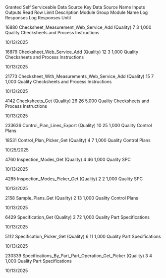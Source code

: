 Granted
Self Serviceable
Data Source Key
Data Source Name
Inputs
Outputs
Read Row Limit
Description
Module Group
Module Name
Log Responses
Log Responses Until

16880	Checksheet_Measurement_Web_Service_Add (Quality)	7	3	1,000	 	Quality	Checksheets and Process Instructions	

10/13/2025

16879	Checksheet_Web_Service_Add (Quality)	12	3	1,000	 	Quality	Checksheets and Process Instructions	

10/13/2025

21773	Checksheet_With_Measurements_Web_Service_Add (Quality)	15	7	1,000	 	Quality	Checksheets and Process Instructions	

10/13/2025

4142	Checksheets_Get (Quality)	26	26	5,000	 	Quality	Checksheets and Process Instructions	

10/13/2025

233636	Control_Plan_Lines_Export (Quality)	10	25	1,000	 	Quality	Control Plans	

 

18531	Control_Plan_Picker_Get (Quality)	4	7	1,000	 	Quality	Control Plans	

10/25/2025

4760	Inspection_Modes_Get (Quality)	4	46	1,000	 	Quality	SPC	

10/13/2025

4285	Inspection_Modes_Picker_Get (Quality)	2	2	1,000	 	Quality	SPC	

10/13/2025

2158	Sample_Plans_Get (Quality)	2	13	1,000	 	Quality	Control Plans	

10/13/2025

6429	Specification_Get (Quality)	2	72	1,000	 	Quality	Part Specifications	

10/13/2025

5112	Specification_Picker_Get (Quality)	6	11	1,000	 	Quality	Part Specifications	

10/13/2025

230339	Specifications_By_Part_Part_Operation_Get_Picker (Quality)	3	4	1,000	 	Quality	Part Specifications	

10/13/2025
